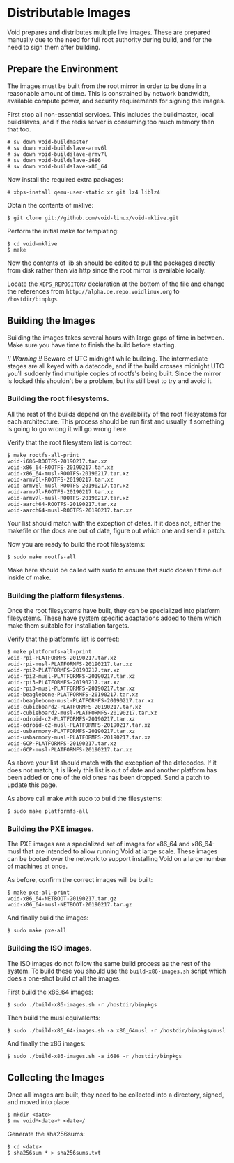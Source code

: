 # Distributable Images

Void prepares and distributes multiple live images.  These are
prepared manually due to the need for full root authority during
build, and for the need to sign them after building.

## Prepare the Environment

The images must be built from the root mirror in order to be done in a
reasonable amount of time.  This is constrained by network bandwidth,
available compute power, and security requirements for signing the
images.

First stop all non-essential services.  This includes the buildmaster,
local buildslaves, and if the redis server is consuming too much
memory then that too.

```
# sv down void-buildmaster
# sv down void-buildslave-armv6l
# sv down void-buildslave-armv7l
# sv down void-buildslave-i686
# sv down void-buildslave-x86_64
```

Now install the required extra packages:

```
# xbps-install qemu-user-static xz git lz4 liblz4
```

Obtain the contents of mklive:

```
$ git clone git://github.com/void-linux/void-mklive.git
```

Perform the initial make for templating:

```
$ cd void-mklive
$ make
```

Now the contents of lib.sh should be edited to pull the packages
directly from disk rather than via http since the root mirror is
available locally.

Locate the `XBPS_REPOSITORY` declaration at the bottom of the file and
change the references from `http://alpha.de.repo.voidlinux.org` to
`/hostdir/binpkgs`.

## Building the Images

Building the images takes several hours with large gaps of time in
between.  Make sure you have time to finish the build before starting.

*!! Warning !!* Beware of UTC midnight while building.  The
intermediate stages are all keyed with a datecode, and if the build
crosses midnight UTC you'll suddenly find multiple copies of rootfs's
being built.  Since the mirror is locked this shouldn't be a problem,
but its still best to try and avoid it.

### Building the root filesystems.

All the rest of the builds depend on the availability of the root
filesystems for each architecture.  This process should be run first
and usually if something is going to go wrong it will go wrong here.

Verify that the root filesystem list is correct:

```
$ make rootfs-all-print
void-i686-ROOTFS-20190217.tar.xz
void-x86_64-ROOTFS-20190217.tar.xz
void-x86_64-musl-ROOTFS-20190217.tar.xz
void-armv6l-ROOTFS-20190217.tar.xz
void-armv6l-musl-ROOTFS-20190217.tar.xz
void-armv7l-ROOTFS-20190217.tar.xz
void-armv7l-musl-ROOTFS-20190217.tar.xz
void-aarch64-ROOTFS-20190217.tar.xz
void-aarch64-musl-ROOTFS-20190217.tar.xz
```

Your list should match with the exception of dates.  If it does not,
either the makefile or the docs are out of date, figure out which one
and send a patch.

Now you are ready to build the root filesystems:

```
$ sudo make rootfs-all
```

Make here should be called with sudo to ensure that sudo doesn't time
out inside of make.

### Building the platform filesystems.

Once the root filesystems have built, they can be specialized into
platform filesystems.  These have system specific adaptations added to
them which make them suitable for installation targets.

Verify that the platformfs list is correct:

```
$ make platformfs-all-print
void-rpi-PLATFORMFS-20190217.tar.xz
void-rpi-musl-PLATFORMFS-20190217.tar.xz
void-rpi2-PLATFORMFS-20190217.tar.xz
void-rpi2-musl-PLATFORMFS-20190217.tar.xz
void-rpi3-PLATFORMFS-20190217.tar.xz
void-rpi3-musl-PLATFORMFS-20190217.tar.xz
void-beaglebone-PLATFORMFS-20190217.tar.xz
void-beaglebone-musl-PLATFORMFS-20190217.tar.xz
void-cubieboard2-PLATFORMFS-20190217.tar.xz
void-cubieboard2-musl-PLATFORMFS-20190217.tar.xz
void-odroid-c2-PLATFORMFS-20190217.tar.xz
void-odroid-c2-musl-PLATFORMFS-20190217.tar.xz
void-usbarmory-PLATFORMFS-20190217.tar.xz
void-usbarmory-musl-PLATFORMFS-20190217.tar.xz
void-GCP-PLATFORMFS-20190217.tar.xz
void-GCP-musl-PLATFORMFS-20190217.tar.xz
```

As above your list should match with the exception of the datecodes.
If it does not match, it is likely this list is out of date and
another platform has been added or one of the old ones has been
dropped.  Send a patch to update this page.

As above call make with sudo to build the filesystems:

```
$ sudo make platformfs-all
```

### Building the PXE images.

The PXE images are a specialized set of images for x86_64 and
x86_64-musl that are intended to allow running Void at large scale.
These images can be booted over the network to support installing Void
on a large number of machines at once.


As before, confirm the correct images will be built:

```
$ make pxe-all-print
void-x86_64-NETBOOT-20190217.tar.gz
void-x86_64-musl-NETBOOT-20190217.tar.gz
```

And finally build the images:

```
$ sudo make pxe-all
```

### Building the ISO images.

The ISO images do not follow the same build process as the rest of the
system.  To build these you should use the `build-x86-images.sh`
script which does a one-shot build of all the images.

First build the x86_64 images:

```
$ sudo ./build-x86-images.sh -r /hostdir/binpkgs
```

Then build the musl equivalents:

```
$ sudo ./build-x86_64-images.sh -a x86_64musl -r /hostdir/binpkgs/musl
```

And finally the x86 images:

```
$ sudo ./build-x86-images.sh -a i686 -r /hostdir/binpkgs
```

## Collecting the Images

Once all images are built, they need to be collected into a directory,
signed, and moved into place.

```
$ mkdir <date>
$ mv void*<date>* <date>/
```

Generate the sha256sums:

```
$ cd <date>
$ sha256sum * > sha256sums.txt
```

